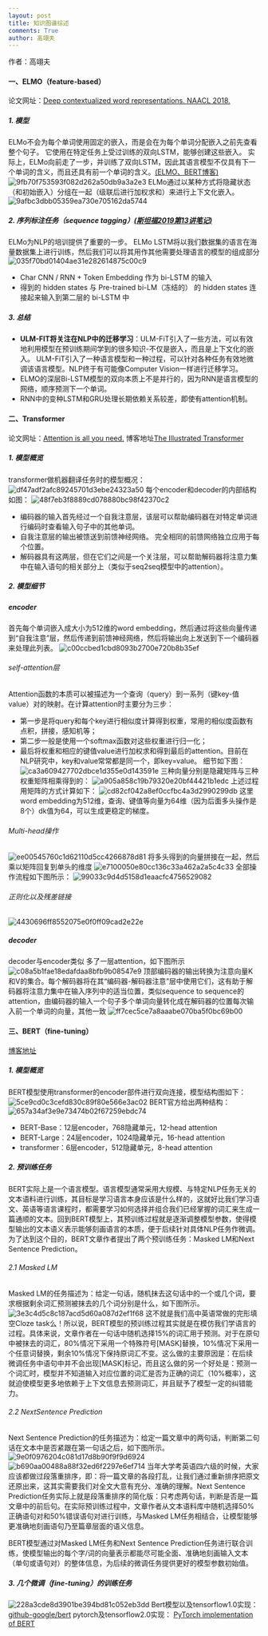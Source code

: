 ```yaml
---
layout: post
title: 知识图谱综述
comments: True
author: 高翊夫
---
```


作者：高翊夫
#### 一、ELMO（feature-based）
 论文网址：[Deep contextualized word representations. NAACL 2018.]( https://arxiv.org/abs/1802.05365)
##### 1.  模型
ELMo不会为每个单词使用固定的嵌入，而是会在为每个单词分配嵌入之前先查看整个句子。 它使用在特定任务上受过训练的双向LSTM，能够创建这些嵌入。
实际上，ELMo向前走了一步，并训练了双向LSTM，因此其语言模型不仅具有下一个单词的含义，而且还具有前一个单词的含义。[(ELMO、BERT博客)](http://jalammar.github.io/illustrated-bert/)
![9fb70f753593f082d262a50db9a3a2e3](/figures/预训练模型.resources/截屏2020-03-27下午1.36.10.png)
ELMo通过以某种方式将隐藏状态（和初始嵌入）分组在一起（级联后进行加权求和）来进行上下文化嵌入。
![9afbc3dbb05359ea730e705162da5744](/figures/预训练模型.resources/截屏2020-03-27下午1.37.58.png)
##### 2.  序列标注任务（sequence tagging）[(斯坦福2019第13讲笔记)](https://looperxx.github.io/CS224n-2019-13-Modeling%20contexts%20of%20use%20Contextual%20Representations%20and%20Pretraining/)
ELMo为NLP的培训提供了重要的一步。 ELMo LSTM将以我们数据集的语言在海量数据集上进行训练，然后我们可以将其用作其他需要处理语言的模型的组成部分
![035f70bd01404ae31e282614875c00c9](/figures/预训练模型.resources/截屏2020-03-27下午1.51.53.png)
* Char CNN / RNN + Token Embedding 作为 bi-LSTM 的输入
* 得到的 hidden states 与 Pre-trained bi-LM（冻结的） 的 hidden states 连接起来输入到第二层的 bi-LSTM 中
##### 3.  总结

* **ULM-FIT将关注在NLP中的迁移学习**：ULM-FiT引入了一些方法，可以有效地利用模型在预训练期间学到的很多知识-不仅是嵌入，而且是上下文化的嵌入。 ULM-FiT引入了一种语言模型和一种过程，可以针对各种任务有效地微调该语言模型。NLP终于有可能像Computer Vision一样进行迁移学习。
* ELMO的深层Bi-LSTM模型的双向本质上不是并行的，因为RNN是语言模型的网络，顺序预测下一个单词。
* RNN中的变种LSTM和GRU处理长期依赖关系较差，即使有attention机制。
#### 二、Transformer
论文网址：[Attention is all you need.](https://arxiv.org/pdf/1706.03762.pdf)
博客地址[The Illustrated Transformer](https://jalammar.github.io/illustrated-transformer/)
##### 1. 模型概览
transformer做机器翻译任务时的模型概况：
![df47adf2afc89245701d3ebe24323a50](/figures/预训练模型.resources/截屏2020-03-27下午3.13.22.png)
每个encoder和decoder的内部结构如图：
![48f7eb3f8889cd078880bc98f42370c2](/figures/预训练模型.resources/截屏2020-03-27下午3.21.24.png)

* 编码器的输入首先经过一个自我注意层，该层可以帮助编码器在对特定单词进行编码时查看输入句子中的其他单词。 
* 自我注意层的输出被馈送到前馈神经网络。 完全相同的前馈网络独立应用于每个位置。
* 解码器具有这两层，但在它们之间是一个关注层，可以帮助解码器将注意力集中在输入语句的相关部分上（类似于seq2seq模型中的attention）。
##### 2. 模型细节
##### encoder
首先每个单词嵌入成大小为512维的word embedding，然后通过将这些向量传递到“自我注意”层，然后传递到前馈神经网络，然后将输出向上发送到下一个编码器来处理此列表。
![c00ccbed1cbd8093b2700e720b8b35ef](/figures/预训练模型.resources/截屏2020-03-27下午4.09.23.png)
###### self-attention层
Attention函数的本质可以被描述为一个查询（query）到一系列（键key-值value）对的映射。在计算attention时主要分为三步：

* 第一步是将query和每个key进行相似度计算得到权重，常用的相似度函数有点积，拼接，感知机等；
* 第二步一般是使用一个softmax函数对这些权重进行归一化；
* 最后将权重和相应的键值value进行加权求和得到最后的attention。目前在NLP研究中，key和value常常都是同一个，即key=value。
细节如下图：
![ca3a609427702dbce1d355e0d143591e](/figures/预训练模型.resources/截屏2020-03-28下午12.07.52.png)
三种向量分别是隐藏矩阵与三种权重矩阵相乘得到的：
![a905a858c19b79320e20bf44421b1edc](/figures/预训练模型.resources/6A86C3F8-E592-4DA2-92E1-68F50100ACBB.png)
上述过程用矩阵的方式计算如下：
![cd82cf042a8ef0ccfbc4a3d2990299db](/figures/预训练模型.resources/8F5F6213-C00E-4308-9D97-1691E1882BB2.png)
这里word embedding为512维，查询、键值等向量为64维（因为后面多头操作是8个）dk值为64，可以生成更稳定的梯度。
###### Multi-head操作
![ee00545760c1d62110d5cc4266878d81](/figures/预训练模型.resources/1D748B11-550B-4541-AFA9-CD1E46D92B0C.png)
将多头得到的向量拼接在一起，然后乘以矩阵回复到单头的维度
![e7100050e80cc136c33a462a2a5c4c33](/figures/预训练模型.resources/0FA759BC-08EB-4A87-8CD5-0CE1F9CC4FDC.png)
全部操作流程如下图所示：
![99033c9d4d5158d1eaacfc4756529082](/figures/预训练模型.resources/截屏2020-03-28下午1.07.11.png)
###### 正则化以及残差链接
![4430696ff8552075e0f0ff09cad2e22e](/figures/预训练模型.resources/2EE08CB8-D66F-4BDB-8F11-6C5AF2D205D2.png)
##### decoder
decoder与encoder类似 多了一层attention，如下图所示
![c08a5b1fae18edafdaa8bfb9b08547e9](/figures/预训练模型.resources/34E2C1FD-533D-4C4F-9C9C-AA68B2BC7A72.png)
顶部编码器的输出转换为注意向量K和V的集合。每个解码器将在其“编码器-解码器注意”层中使用它们，这有助于解码器将注意力集中在输入序列中的适当位置，类似sequence to sequence的attention，由编码器的输入一个句子多个单词向量转化成在解码器的位置每次输入前一个单词的向量，其他一致
![ff7cec5ce7a8aaabe070ba5f0bc69b00](/figures/预训练模型.resources/8BC11502-BAF2-4E97-93AB-83E05B4D7263.png)

#### 三、BERT（fine-tuning）
[博客地址](http://jalammar.github.io/illustrated-bert/)
##### 1. 模型概览
BERT模型使用transformer的encoder部件进行双向连接，模型结构图如下：
![5ce9cd0c3cefd830c89f80e566e3ac02](/figures/预训练模型.resources/EBA8728E-147C-4CCF-91BE-B7FAA591EC7A.png)
BERT官方给出两种结构：
![657a34af3e9e73474b02f67259ebdc74](/figures/预训练模型.resources/D18BC5E4-70CD-4506-8413-B5D93997B542.png)

* BERT-Base：12层encoder，768隐藏单元，12-head attention
* BERT-Large：24层encoder，1024隐藏单元，16-head attention
* transformer：6层encoder，512隐藏单元，8-head attention

##### 2. 预训练任务
BERT实际上是一个语言模型。语言模型通常采用大规模、与特定NLP任务无关的文本语料进行训练，其目标是学习语言本身应该是什么样的，这就好比我们学习语文、英语等语言课程时，都需要学习如何选择并组合我们已经掌握的词汇来生成一篇通顺的文本。回到BERT模型上，其预训练过程就是逐渐调整模型参数，使得模型输出的文本语义表示能够刻画语言的本质，便于后续针对具体NLP任务作微调。为了达到这个目的，BERT文章作者提出了两个预训练任务：Masked LM和Next Sentence Prediction。
###### 2.1 Masked LM
Masked LM的任务描述为：给定一句话，随机抹去这句话中的一个或几个词，要求根据剩余词汇预测被抹去的几个词分别是什么，如下图所示。
![3e3c4d5c8c187acd5d60a087d2ef1f68](/figures/预训练模型.resources/1CF3436D-283E-462A-8037-21C386C13B7E.png)
这不就是我们高中英语常做的完形填空Cloze task么！所以说，BERT模型的预训练过程其实就是在模仿我们学语言的过程。具体来说，文章作者在一句话中随机选择15%的词汇用于预测。对于在原句中被抹去的词汇，80%情况下采用一个特殊符号[MASK]替换，10%情况下采用一个任意词替换，剩余10%情况下保持原词汇不变。这么做的主要原因是：在后续微调任务中语句中并不会出现[MASK]标记，而且这么做的另一个好处是：预测一个词汇时，模型并不知道输入对应位置的词汇是否为正确的词汇（10%概率），这就迫使模型更多地依赖于上下文信息去预测词汇，并且赋予了模型一定的纠错能力。
###### 2.2 NextSentence Prediction
Next Sentence Prediction的任务描述为：给定一篇文章中的两句话，判断第二句话在文本中是否紧跟在第一句话之后，如下图所示。
![9e0f0976204c081d17d8b90f9f9d6924](/figures/预训练模型.resources/1A05570E-AD9C-421E-A09D-7DC30ADA35EC.png)
![b690aa00488a88f32ed6f2297e6ef714](/figures/预训练模型.resources/C65F6F38-245D-4708-9834-B2B3674AD71E.png)
当年大学考英语四六级的时候，大家应该都做过段落重排序，即：将一篇文章的各段打乱，让我们通过重新排序把原文还原出来，这其实需要我们对全文大意有充分、准确的理解。Next Sentence Prediction任务实际上就是段落重排序的简化版：只考虑两句话，判断是否是一篇文章中的前后句。在实际预训练过程中，文章作者从文本语料库中随机选择50%正确语句对和50%错误语句对进行训练，与Masked LM任务相结合，让模型能够更准确地刻画语句乃至篇章层面的语义信息。

BERT模型通过对Masked LM任务和Next Sentence Prediction任务进行联合训练，使模型输出的每个字/词的向量表示都能尽可能全面、准确地刻画输入文本（单句或语句对）的整体信息，为后续的微调任务提供更好的模型参数初始值。
##### 3. 几个微调（fine-tuning）的训练任务
![228a3cde8d3901be394bd81c052eb3dd](/figures/预训练模型.resources/2F668D3A-878D-4553-9BAD-B2C44BFE7BBC.png)
Bert模型以及tensorflow1.0实现：[github-google/bert](https://github.com/google-research/bert)
pytorch及tensorflow2.0实现： [PyTorch implementation of BERT](https://github.com/huggingface/transformers)